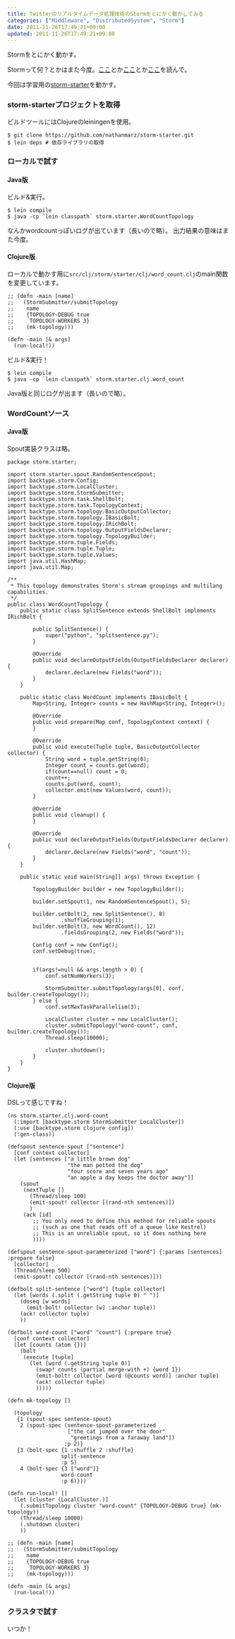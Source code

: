 ```yaml
---
title: Twitterのリアルタイムデータ処理技術のStormをとにかく動かしてみる
categories: ["Middleware", "DistributedSystem", "Storm"]
date: 2011-11-26T17:49:21+09:00
updated: 2011-11-26T17:49:21+09:00
---
```


Stormをとにかく動かす。

Stormって何？とかはまた今度。[ここ][1]とか[ここ][2]とか[ここ][3]を読んで。

今回は学習用の[storm-starter][4]を動かす。

### storm-starterプロジェクトを取得

ビルドツールにはClojureのleiningenを使用。

    $ git clone https://github.com/nathanmarz/storm-starter.git
    $ lein deps # 依存ライブラリの取得

### ローカルで試す
#### Java版

ビルド&実行。

    $ lein compile
    $ java -cp `lein classpath` storm.starter.WordCountTopology

なんかwordcountっぽいログが出ています（長いので略）。
出力結果の意味はまた今度。


#### Clojure版

ローカルで動かす用に`src/clj/storm/starter/clj/word_count.clj`のmain関数を変更しています。

    ;; (defn -main [name]
    ;;   (StormSubmitter/submitTopology
    ;;    name 
    ;;    {TOPOLOGY-DEBUG true
    ;;     TOPOLOGY-WORKERS 3}
    ;;    (mk-topology))) 

    (defn -main [& args]
      (run-local!))


ビルド&実行！

    $ lein compile
    $ java -cp `lein classpath` storm.starter.clj.word_count

Java版と同じログが出ます（長いので略）。



### WordCountソース
#### Java版
Spout実装クラスは略。

    package storm.starter;
    
    import storm.starter.spout.RandomSentenceSpout;
    import backtype.storm.Config;
    import backtype.storm.LocalCluster;
    import backtype.storm.StormSubmitter;
    import backtype.storm.task.ShellBolt;
    import backtype.storm.task.TopologyContext;
    import backtype.storm.topology.BasicOutputCollector;
    import backtype.storm.topology.IBasicBolt;
    import backtype.storm.topology.IRichBolt;
    import backtype.storm.topology.OutputFieldsDeclarer;
    import backtype.storm.topology.TopologyBuilder;
    import backtype.storm.tuple.Fields;
    import backtype.storm.tuple.Tuple;
    import backtype.storm.tuple.Values;
    import java.util.HashMap;
    import java.util.Map;
    
    /**
     * This topology demonstrates Storm's stream groupings and multilang capabilities.
     */
    public class WordCountTopology {
        public static class SplitSentence extends ShellBolt implements IRichBolt {
            
            public SplitSentence() {
                super("python", "splitsentence.py");
            }
    
            @Override
            public void declareOutputFields(OutputFieldsDeclarer declarer) {
                declarer.declare(new Fields("word"));
            }
        }  
        
        public static class WordCount implements IBasicBolt {
            Map<String, Integer> counts = new HashMap<String, Integer>();
    
            @Override
            public void prepare(Map conf, TopologyContext context) {
            }
    
            @Override
            public void execute(Tuple tuple, BasicOutputCollector collector) {
                String word = tuple.getString(0);
                Integer count = counts.get(word);
                if(count==null) count = 0;
                count++;
                counts.put(word, count);
                collector.emit(new Values(word, count));
            }
    
            @Override
            public void cleanup() {
            }
    
            @Override
            public void declareOutputFields(OutputFieldsDeclarer declarer) {
                declarer.declare(new Fields("word", "count"));
            }
        }
        
        public static void main(String[] args) throws Exception {
            
            TopologyBuilder builder = new TopologyBuilder();
            
            builder.setSpout(1, new RandomSentenceSpout(), 5);
            
            builder.setBolt(2, new SplitSentence(), 8)
                     .shuffleGrouping(1);
            builder.setBolt(3, new WordCount(), 12)
                     .fieldsGrouping(2, new Fields("word"));
    
            Config conf = new Config();
            conf.setDebug(true);
    
            
            if(args!=null && args.length > 0) {
                conf.setNumWorkers(3);
                
                StormSubmitter.submitTopology(args[0], conf, builder.createTopology());
            } else {        
                conf.setMaxTaskParallelism(3);
    
                LocalCluster cluster = new LocalCluster();
                cluster.submitTopology("word-count", conf, builder.createTopology());
                Thread.sleep(10000);
    
                cluster.shutdown();
            }
        }
    }


#### Clojure版

DSLって感じですね！

    (ns storm.starter.clj.word-count
      (:import [backtype.storm StormSubmitter LocalCluster])
      (:use [backtype.storm clojure config])
      (:gen-class))
    
    (defspout sentence-spout ["sentence"]
      [conf context collector]
      (let [sentences ["a little brown dog"
                       "the man petted the dog"
                       "four score and seven years ago"
                       "an apple a day keeps the doctor away"]]
        (spout
         (nextTuple []
           (Thread/sleep 100)
           (emit-spout! collector [(rand-nth sentences)])         
           )
         (ack [id]
            ;; You only need to define this method for reliable spouts
            ;; (such as one that reads off of a queue like Kestrel)
            ;; This is an unreliable spout, so it does nothing here
            ))))
    
    (defspout sentence-spout-parameterized ["word"] {:params [sentences] :prepare false}
      [collector]
      (Thread/sleep 500)
      (emit-spout! collector [(rand-nth sentences)]))
    
    (defbolt split-sentence ["word"] [tuple collector]
      (let [words (.split (.getString tuple 0) " ")]
        (doseq [w words]
          (emit-bolt! collector [w] :anchor tuple))
        (ack! collector tuple)
        ))
    
    (defbolt word-count ["word" "count"] {:prepare true}
      [conf context collector]
      (let [counts (atom {})]
        (bolt
         (execute [tuple]
           (let [word (.getString tuple 0)]
             (swap! counts (partial merge-with +) {word 1})
             (emit-bolt! collector [word (@counts word)] :anchor tuple)
             (ack! collector tuple)
             )))))
    
    (defn mk-topology []
    
      (topology
       {1 (spout-spec sentence-spout)
        2 (spout-spec (sentence-spout-parameterized
                       ["the cat jumped over the door"
                        "greetings from a faraway land"])
                      :p 2)}
       {3 (bolt-spec {1 :shuffle 2 :shuffle}
                     split-sentence
                     :p 5)
        4 (bolt-spec {3 ["word"]}
                     word-count
                     :p 6)}))
    
    (defn run-local! []
      (let [cluster (LocalCluster.)]
        (.submitTopology cluster "word-count" {TOPOLOGY-DEBUG true} (mk-topology))
        (Thread/sleep 10000)
        (.shutdown cluster)
        ))
    
    ;; (defn -main [name]
    ;;   (StormSubmitter/submitTopology
    ;;    name
    ;;    {TOPOLOGY-DEBUG true
    ;;     TOPOLOGY-WORKERS 3}
    ;;    (mk-topology)))
    
    (defn -main [& args]
      (run-local!))


### クラスタで試す

いつか！

  [1]: https://github.com/nathanmarz/storm
  [2]: http://engineering.twitter.com/2011/08/storm-is-coming-more-details-and-plans.html
  [3]: http://www.infoq.com/jp/news/2011/09/twitter-storm-real-time-hadoop
  [4]: https://github.com/nathanmarz/storm-starter

